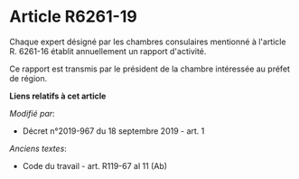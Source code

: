 # Article R6261-19

Chaque expert désigné par les chambres consulaires mentionné à l'article R. 6261-16 établit annuellement un rapport
d'activité.

Ce rapport est transmis par le président de la chambre intéressée au préfet de région.

**Liens relatifs à cet article**

_Modifié par_:

  - Décret n°2019-967 du 18 septembre 2019 - art. 1

_Anciens textes_:

  - Code du travail - art. R119-67 al 11 (Ab)
